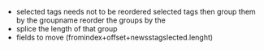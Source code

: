 - selected tags needs not to be reordered
selected tags then group them by the groupname
reorder the groups by the
- splice the length of that group 
- fields to move (fromindex+offset+newsstagslected.lenght)